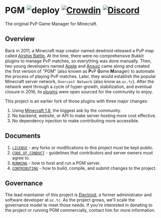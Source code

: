 PGM ![deploy](https://github.com/Electroid/PGM/workflows/deploy/badge.svg) [![Crowdin](https://badges.crowdin.net/pgm/localized.svg)](https://crowdin.com/project/pgm) [![Discord](https://img.shields.io/discord/730855489767997511?color=blue&label=discord&logo=discord)](https://discord.gg/pEEcwTk)
===

The original PvP Game Manager for Minecraft.

Overview
--------

Back in 2011, a Minecraft map creator named dewtroid released a PvP map called [Airship Battle.](https://www.youtube.com/watch?v=3dLo8ytygWs) At the time, there were no comprehensive Bukkit plugins to manage PvP matches, so everything was done manually. Then, two young developers named [Apple](https://github.com/tonybruess) and [Anxuiz](https://github.com/anxuiz) came along and created the first version of "PGM" (also known as **P**vP **G**ame **M**anager) to automate the process of playing PvP matches. Later, they would establish the popular Minecraft server network, `Overcast Network` (also know as `oc.tc`). After the network went through a cycle of hyper-growth, stabilization, and eventual closure in 2016, its [plugins](https://github.com/OvercastNetwork/ProjectAres) were open sourced for the community to enjoy.

This project is an earlier fork of those plugins with three major changes:

1. Using [Minecraft 1.8](https://github.com/Electroid/SportPaper), the biggest ask by the community.
2. No backend, website, or API to make server hosting more cost effective.
3. No dependency injection to make contributing more accessible.

Documents
---------

1. [`LICENSE`](LICENSE) - any forks or modifications to this project must be kept public.
2. [`CODE_OF_CONDUCT`](docs/CODE_OF_CONDUCT.md) - guidelines that contributors and server owners must agree to.
3. [`RUNNING`](docs/RUNNING.md) - how to host and run a PGM server.
4. [`CONTRIBUTING`](docs/CONTRIBUTING.md) - how to build, compile, and submit changes to the project.


Governance
----------

The lead maintainer of this project is [Electroid](https://github.com/Electroid), a former administrator and software developer at `oc.tc`. As the project grows, we'll scale the governance model to meet those needs. If you're interested in donating to the project or running PGM commercially, contact him for more information.
